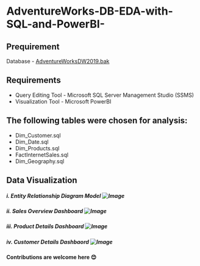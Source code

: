 # AdventureWorks-DB-EDA-with-SQL-and-PowerBI-

## Prequirement
Database - [AdventureWorksDW2019.bak](https://learn.microsoft.com/en-us/sql/samples/adventureworks-install-configure?view=sql-server-ver16&tabs=ssms) 

## Requirements 
* Query Editing Tool - Microsoft SQL Server Management Studio (SSMS)
* Visualization Tool - Microsoft PowerBI

## The following tables were chosen for analysis:
* Dim_Customer.sql
* Dim_Date.sql
* Dim_Products.sql
* FactInternetSales.sql
* Dim_Geography.sql


## Data Visualization 
##### i. Entity Relationship Diagram Model ![Image](https://github.com/ebunoluwazaynab/AdventureWorks-DB-EDA-with-SQL-and-PowerBI-/blob/main/Visualization/entity_relationship_diagram.JPG)

##### ii. Sales Overview Dashboard ![Image](https://github.com/ebunoluwazaynab/AdventureWorks-DB-EDA-with-SQL-and-PowerBI-/blob/main/Visualization/sales_overview.jpg)

##### iii. Product Details Dashboard  ![Image](https://github.com/ebunoluwazaynab/AdventureWorks-DB-EDA-with-SQL-and-PowerBI-/blob/main/Visualization/product_details.jpg)

##### iv. Customer Details Dashbaord  ![Image](https://github.com/ebunoluwazaynab/AdventureWorks-DB-EDA-with-SQL-and-PowerBI-/blob/main/Visualization/customer_details.jpg)


#### Contributions are welcome here 😊
